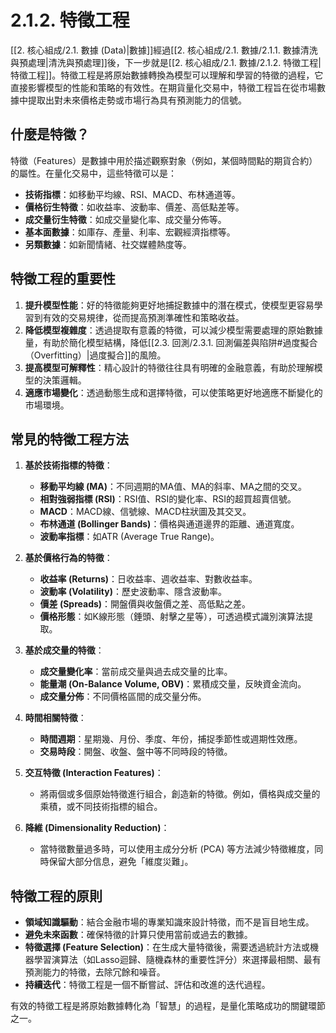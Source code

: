 # 2.1.2. 特徵工程

[[2. 核心組成/2.1. 數據 (Data)|數據]]經過[[2. 核心組成/2.1. 數據/2.1.1. 數據清洗與預處理|清洗與預處理]]後，下一步就是[[2. 核心組成/2.1. 數據/2.1.2. 特徵工程|特徵工程]]。特徵工程是將原始數據轉換為模型可以理解和學習的特徵的過程，它直接影響模型的性能和策略的有效性。在期貨量化交易中，特徵工程旨在從市場數據中提取出對未來價格走勢或市場行為具有預測能力的信號。

## 什麼是特徵？

特徵（Features）是數據中用於描述觀察對象（例如，某個時間點的期貨合約）的屬性。在量化交易中，這些特徵可以是：

-   **技術指標**：如移動平均線、RSI、MACD、布林通道等。
-   **價格衍生特徵**：如收益率、波動率、價差、高低點差等。
-   **成交量衍生特徵**：如成交量變化率、成交量分佈等。
-   **基本面數據**：如庫存、產量、利率、宏觀經濟指標等。
-   **另類數據**：如新聞情緒、社交媒體熱度等。

## 特徵工程的重要性

1.  **提升模型性能**：好的特徵能夠更好地捕捉數據中的潛在模式，使模型更容易學習到有效的交易規律，從而提高預測準確性和策略收益。
2.  **降低模型複雜度**：透過提取有意義的特徵，可以減少模型需要處理的原始數據量，有助於簡化模型結構，降低[[2.3. 回測/2.3.1. 回測偏差與陷阱#過度擬合（Overfitting）|過度擬合]]的風險。
3.  **提高模型可解釋性**：精心設計的特徵往往具有明確的金融意義，有助於理解模型的決策邏輯。
4.  **適應市場變化**：透過動態生成和選擇特徵，可以使策略更好地適應不斷變化的市場環境。

## 常見的特徵工程方法

1.  **基於技術指標的特徵**：
    *   **移動平均線 (MA)**：不同週期的MA值、MA的斜率、MA之間的交叉。
    *   **相對強弱指標 (RSI)**：RSI值、RSI的變化率、RSI的超買超賣信號。
    *   **MACD**：MACD線、信號線、MACD柱狀圖及其交叉。
    *   **布林通道 (Bollinger Bands)**：價格與通道邊界的距離、通道寬度。
    *   **波動率指標**：如ATR (Average True Range)。

2.  **基於價格行為的特徵**：
    *   **收益率 (Returns)**：日收益率、週收益率、對數收益率。
    *   **波動率 (Volatility)**：歷史波動率、隱含波動率。
    *   **價差 (Spreads)**：開盤價與收盤價之差、高低點之差。
    *   **價格形態**：如K線形態（錘頭、射擊之星等），可透過模式識別演算法提取。

3.  **基於成交量的特徵**：
    *   **成交量變化率**：當前成交量與過去成交量的比率。
    *   **能量潮 (On-Balance Volume, OBV)**：累積成交量，反映資金流向。
    *   **成交量分佈**：不同價格區間的成交量分佈。

4.  **時間相關特徵**：
    *   **時間週期**：星期幾、月份、季度、年份，捕捉季節性或週期性效應。
    *   **交易時段**：開盤、收盤、盤中等不同時段的特徵。

5.  **交互特徵 (Interaction Features)**：
    *   將兩個或多個原始特徵進行組合，創造新的特徵。例如，價格與成交量的乘積，或不同技術指標的組合。

6.  **降維 (Dimensionality Reduction)**：
    *   當特徵數量過多時，可以使用主成分分析 (PCA) 等方法減少特徵維度，同時保留大部分信息，避免「維度災難」。

## 特徵工程的原則

-   **領域知識驅動**：結合金融市場的專業知識來設計特徵，而不是盲目地生成。
-   **避免未來函數**：確保特徵的計算只使用當前或過去的數據。
-   **特徵選擇 (Feature Selection)**：在生成大量特徵後，需要透過統計方法或機器學習演算法（如Lasso迴歸、隨機森林的重要性評分）來選擇最相關、最有預測能力的特徵，去除冗餘和噪音。
-   **持續迭代**：特徵工程是一個不斷嘗試、評估和改進的迭代過程。

有效的特徵工程是將原始數據轉化為「智慧」的過程，是量化策略成功的關鍵環節之一。